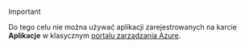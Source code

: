 > [!IMPORTANT]
> Do tego celu nie można używać aplikacji zarejestrowanych na karcie **Aplikacje** w klasycznym [portalu zarządzania Azure](https://manage.windowsazure.com/).
> 
> 

<!--HONumber=Sep16_HO3-->


